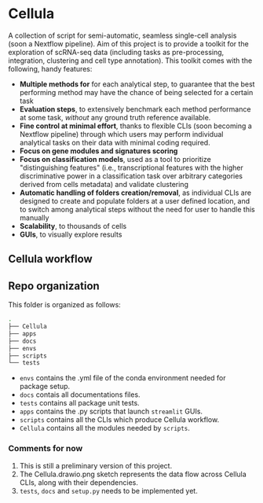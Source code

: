 # Cellula

A collection of script for semi-automatic, seamless single-cell analysis (soon a Nextflow pipeline). Aim of this project is to provide a toolkit for the exploration of scRNA-seq data (including tasks as
pre-processing, integration, clustering and cell type annotation). This toolkit comes with the following, handy features:

* __Multiple methods for__ for each analytical step, to guarantee that the best performing method may have the chance of being selected for a certain task
* __Evaluation steps__, to extensively benchmark each method performance at some task, _without_ any ground truth reference available.
* __Fine control at minimal effort__, thanks to flexible CLIs (soon becoming a Nextflow pipeline) through which users may perform individual analytical tasks on their data with minimal coding required.
* __Focus on gene modules and signatures scoring__
* __Focus on classification models__, used as a tool to prioritize "distinguishing features" (i.e., transcriptional features with the higher discriminative power in a classification task over arbitrary categories derived from cells metadata) and validate clustering
* __Automatic handling of folders creation/removal__, as individual CLIs are designed to create and populate folders at a user defined location, and to switch among analytical steps without the need for user to handle this manually
* __Scalability__, to thousands of cells
* __GUIs__, to visually explore results

## Cellula workflow




## Repo organization

This folder is organized as follows:

```bash
.
├── Cellula
├── apps
├── docs
├── envs
├── scripts
└── tests
```

* `envs` contains the .yml file of the conda environment needed for package setup.
* `docs` contais all documentations files.
* `tests` contains all package unit tests.
* `apps` contains the .py scripts that launch `streamlit` GUIs.  
* `scripts` contains all the CLIs which produce Cellula workflow. 
* `Cellula` contains all the modules needed by `scripts`.

### Comments for now
1. This is still a preliminary version of this project. 
2. The Cellula.drawio.png sketch represents the data flow across Cellula CLIs, along with their dependencies.
3. `tests`, `docs` and `setup.py` needs to be implemented yet.

